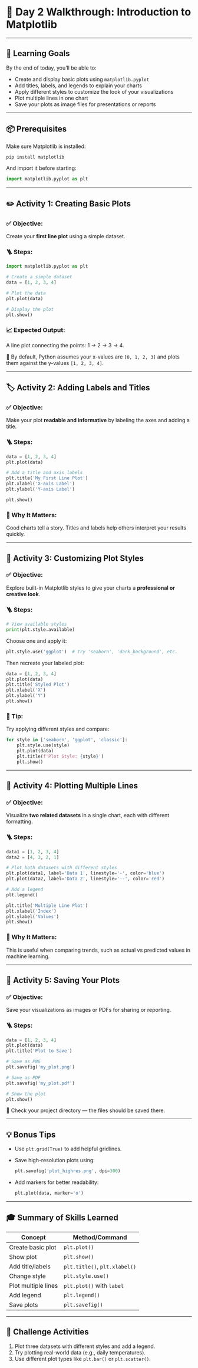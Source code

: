
# 🎨 Day 2 Walkthrough: **Introduction to Matplotlib**

---

## 🧠 Learning Goals

By the end of today, you’ll be able to:

* Create and display basic plots using `matplotlib.pyplot`
* Add titles, labels, and legends to explain your charts
* Apply different styles to customize the look of your visualizations
* Plot multiple lines in one chart
* Save your plots as image files for presentations or reports

---

## 📦 Prerequisites

Make sure Matplotlib is installed:

```bash
pip install matplotlib
```

And import it before starting:

```python
import matplotlib.pyplot as plt
```

---

## ✏️ **Activity 1: Creating Basic Plots**

### ✅ Objective:

Create your **first line plot** using a simple dataset.

### 🪜 Steps:

```python
import matplotlib.pyplot as plt

# Create a simple dataset
data = [1, 2, 3, 4]

# Plot the data
plt.plot(data)

# Display the plot
plt.show()
```

### 📈 Expected Output:

A line plot connecting the points: 1 → 2 → 3 → 4.

📌 By default, Python assumes your x-values are `[0, 1, 2, 3]` and plots them against the y-values `[1, 2, 3, 4]`.

---

## 🏷️ **Activity 2: Adding Labels and Titles**

### ✅ Objective:

Make your plot **readable and informative** by labeling the axes and adding a title.

### 🪜 Steps:

```python
data = [1, 2, 3, 4]
plt.plot(data)

# Add a title and axis labels
plt.title('My First Line Plot')
plt.xlabel('X-axis Label')
plt.ylabel('Y-axis Label')

plt.show()
```

### 🧠 Why It Matters:

Good charts tell a story. Titles and labels help others interpret your results quickly.

---

## 🎨 **Activity 3: Customizing Plot Styles**

### ✅ Objective:

Explore built-in Matplotlib styles to give your charts a **professional or creative look**.

### 🪜 Steps:

```python
# View available styles
print(plt.style.available)
```

Choose one and apply it:

```python
plt.style.use('ggplot')  # Try 'seaborn', 'dark_background', etc.
```

Then recreate your labeled plot:

```python
data = [1, 2, 3, 4]
plt.plot(data)
plt.title('Styled Plot')
plt.xlabel('X')
plt.ylabel('Y')
plt.show()
```

### 🎨 Tip:

Try applying different styles and compare:

```python
for style in ['seaborn', 'ggplot', 'classic']:
    plt.style.use(style)
    plt.plot(data)
    plt.title(f'Plot Style: {style}')
    plt.show()
```

---

## 🔀 **Activity 4: Plotting Multiple Lines**

### ✅ Objective:

Visualize **two related datasets** in a single chart, each with different formatting.

### 🪜 Steps:

```python
data1 = [1, 2, 3, 4]
data2 = [4, 3, 2, 1]

# Plot both datasets with different styles
plt.plot(data1, label='Data 1', linestyle='-', color='blue')
plt.plot(data2, label='Data 2', linestyle='--', color='red')

# Add a legend
plt.legend()

plt.title('Multiple Line Plot')
plt.xlabel('Index')
plt.ylabel('Values')
plt.show()
```

### 🧠 Why It Matters:

This is useful when comparing trends, such as actual vs predicted values in machine learning.

---

## 💾 **Activity 5: Saving Your Plots**

### ✅ Objective:

Save your visualizations as images or PDFs for sharing or reporting.

### 🪜 Steps:

```python
data = [1, 2, 3, 4]
plt.plot(data)
plt.title('Plot to Save')

# Save as PNG
plt.savefig('my_plot.png')

# Save as PDF
plt.savefig('my_plot.pdf')

# Show the plot
plt.show()
```

📁 Check your project directory — the files should be saved there.

---

## 💡 Bonus Tips

* Use `plt.grid(True)` to add helpful gridlines.

* Save high-resolution plots using:

  ```python
  plt.savefig('plot_highres.png', dpi=300)
  ```

* Add markers for better readability:

  ```python
  plt.plot(data, marker='o')
  ```

---

## 🎓 Summary of Skills Learned

| Concept             | Method/Command                |
| ------------------- | ----------------------------- |
| Create basic plot   | `plt.plot()`                  |
| Show plot           | `plt.show()`                  |
| Add title/labels    | `plt.title()`, `plt.xlabel()` |
| Change style        | `plt.style.use()`             |
| Plot multiple lines | `plt.plot()` with `label`     |
| Add legend          | `plt.legend()`                |
| Save plots          | `plt.savefig()`               |

---

## 🧩 Challenge Activities

1. Plot three datasets with different styles and add a legend.
2. Try plotting real-world data (e.g., daily temperatures).
3. Use different plot types like `plt.bar()` or `plt.scatter()`.

